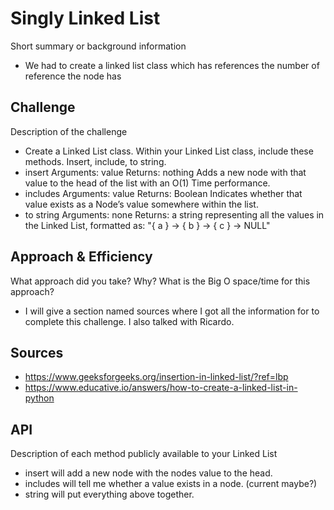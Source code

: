 # Singly Linked List
 Short summary or background information
-  We had to create a linked list class which has references the number of reference the node has

## Challenge
Description of the challenge
- Create a Linked List class. Within your Linked List class, include these methods. Insert, include, to string.
- insert
Arguments: value
Returns: nothing
Adds a new node with that value to the head of the list with an O(1) Time performance.
- includes
Arguments: value
Returns: Boolean
Indicates whether that value exists as a Node’s value somewhere within the list.
- to string
Arguments: none
Returns: a string representing all the values in the Linked List, formatted as:
"{ a } -> { b } -> { c } -> NULL"

## Approach & Efficiency
 What approach did you take? Why? What is the Big O space/time for this approach?
- I will give a section named sources where I got all the information for to complete this challenge. I also talked with Ricardo.

## Sources
- https://www.geeksforgeeks.org/insertion-in-linked-list/?ref=lbp
- https://www.educative.io/answers/how-to-create-a-linked-list-in-python

## API
Description of each method publicly available to your Linked List
- insert will add a new node with the nodes value to the head.
- includes will tell me whether a value exists in a node. (current maybe?)
- string will put everything above together.
